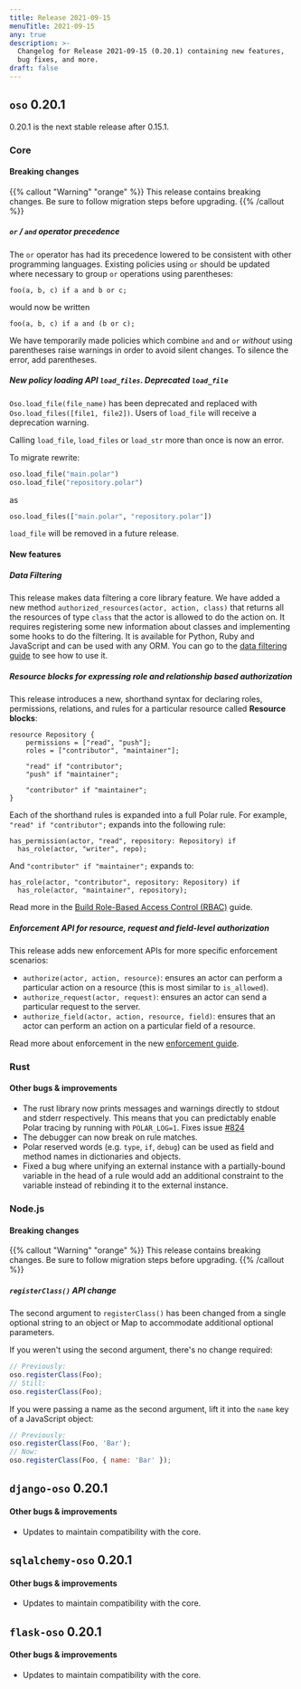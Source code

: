 ```yaml
---
title: Release 2021-09-15
menuTitle: 2021-09-15
any: true
description: >-
  Changelog for Release 2021-09-15 (0.20.1) containing new features,
  bug fixes, and more.
draft: false
---
```


## `oso` 0.20.1

0.20.1 is the next stable release after 0.15.1.

### Core

#### Breaking changes

{{% callout "Warning" "orange" %}}
  This release contains breaking changes. Be sure to follow migration steps
  before upgrading.
{{% /callout %}}

##### `or` / `and` operator precedence

The `or` operator has had its precedence lowered to be consistent with other
programming languages. Existing policies using `or` should be updated where
necessary to group `or` operations using parentheses:

```polar
foo(a, b, c) if a and b or c;
```

would now be written

```polar
foo(a, b, c) if a and (b or c);
```

We have temporarily made policies which combine `and` and `or` _without_
using parentheses raise warnings in order to avoid silent changes.
To silence the error, add parentheses.

##### New policy loading API `load_files`. Deprecated `load_file`

`Oso.load_file(file_name)` has been deprecated and replaced with
`Oso.load_files([file1, file2])`. Users of `load_file` will receive a
deprecation warning.

Calling `load_file`, `load_files` or `load_str` more than once is now an error.

To migrate rewrite:

```python
oso.load_file("main.polar")
oso.load_file("repository.polar")
```

as

```python
oso.load_files(["main.polar", "repository.polar"])
```

`load_file` will be removed in a future release.

#### New features

##### Data Filtering

This release makes data filtering a core library feature. We have added
a new method `authorized_resources(actor, action, class)` that returns
all the resources of type `class` that the actor is allowed to do the
action on. It requires registering some new information about classes
and implementing some hooks to do the filtering. It is available for
Python, Ruby and JavaScript and can be used with any ORM.  You can go to
the [data filtering
guide](https://docs.osohq.com/guides/data_filtering.html) to see how to
use it.

##### Resource blocks for expressing role and relationship based authorization

This release introduces a new, shorthand syntax for declaring roles,
permissions, relations, and rules for a particular resource called
**Resource blocks**:

```polar
resource Repository {
	permissions = ["read", "push"];
	roles = ["contributor", "maintainer"];

	"read" if "contributor";
	"push" if "maintainer";

	"contributor" if "maintainer";
}
```

Each of the shorthand rules is expanded into a full Polar rule. For example,
`"read" if "contributor";` expands into the following rule:

```polar
has_permission(actor, "read", repository: Repository) if
  has_role(actor, "writer", repo);
```

And `"contributor" if "maintainer";` expands to:

```polar
has_role(actor, "contributor", repository: Repository) if
  has_role(actor, "maintainer", repository);
```

Read more in the [Build Role-Based Access Control (RBAC)](/guides/rbac) guide.

##### Enforcement API for resource, request and field-level authorization

This release adds new enforcement APIs for more specific enforcement
scenarios:

- `authorize(actor, action, resource)`: ensures an actor can perform a
  particular action on a resource (this is most similar to `is_allowed`).
- `authorize_request(actor, request)`: ensures an actor can send a particular
  request to the server.
- `authorize_field(actor, action, resource, field)`: ensures that an actor can
  perform an action on a particular field of a resource.

Read more about enforcement in the new [enforcement guide](guides/enforcement).

### Rust

#### Other bugs & improvements

- The rust library now prints messages and warnings directly to stdout and
  stderr respectively. This means that you can predictably enable Polar tracing
  by running with `POLAR_LOG=1`. Fixes issue
  [#824](https://github.com/osohq/oso/issues/824)
- The debugger can now break on rule matches.
- Polar reserved words (e.g. `type`, `if`, `debug`) can be used as field and method names in
  dictionaries and objects.
- Fixed a bug where unifying an external instance with a partially-bound
  variable in the head of a rule would add an additional constraint to the
  variable instead of rebinding it to the external instance.

### Node.js

#### Breaking changes

{{% callout "Warning" "orange" %}}
  This release contains breaking changes. Be sure to follow migration steps
  before upgrading.
{{% /callout %}}

##### `registerClass()` API change

The second argument to `registerClass()` has been changed from a single
optional string to an object or Map to accommodate additional optional
parameters.

If you weren't using the second argument, there's no change required:

```js
// Previously:
oso.registerClass(Foo);
// Still:
oso.registerClass(Foo);
```

If you were passing a name as the second argument, lift it into the `name` key
of a JavaScript object:

```js
// Previously:
oso.registerClass(Foo, 'Bar');
// Now:
oso.registerClass(Foo, { name: 'Bar' });
```

## `django-oso` 0.20.1

#### Other bugs & improvements

- Updates to maintain compatibility with the core.

## `sqlalchemy-oso` 0.20.1

#### Other bugs & improvements

- Updates to maintain compatibility with the core.

## `flask-oso` 0.20.1

#### Other bugs & improvements

- Updates to maintain compatibility with the core.
